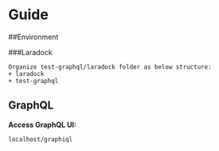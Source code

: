 # Guide


##Environment


###Laradock


```
Organize test-graphql/laradock folder as below structure:
+ laradock
+ test-graphql
```

## GraphQL
**Access GraphQL UI:**

```
localhost/graphiql
```